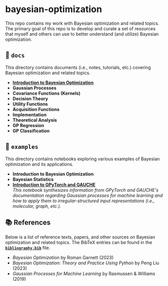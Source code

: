 # bayesian-optimization
This repo contains my work with Bayesian optimization and related topics. The
primary goal of this repo is to develop and curate a set of resources that
myself and others can use to better understand (and utilize) Bayesian
optimization.

## 📁 `docs`
This directory contains documents (i.e., notes, tutorials, etc.) covering
Bayesian optimization and related topics.

* [**Introduction to Bayesian Optimization**](docs/01_introduction.ipynb)
* **Gaussian Processes**
* **Covariance Functions (Kernels)**
* **Decision Theory**
* **Utility Functions**
* **Acquisition Functions**
* **Implementation**
* **Theoretical Analysis**
* **GP Regression**
* **GP Classification**


## 📁 `examples`
This directory contains notebooks exploring various examples of Bayesian
optimization and its applications.
 * **Introduction to Bayesian Optimization**
 * **Bayesian Statistics**
 * [**Introduction to GPyTorch and GAUCHE**](examples/gpytorch_and_gauche.ipynb)  
    _This notebook synthesizes information from GPyTorch and GAUCHE's_
    _documentation regarding Gaussian processes for machine learning and how to_
    _apply them to irregular-structured input representations (i.e., molecular,_
    _graph, etc.)._


## 📚 References
Below is a list of reference texts, papers, and other sources on Bayesian
optimization and related topics. The BibTeX entries can be found in the
[**`bibliography.bib`**](bibliography.bib) file.

 * _Bayesian Optimization_ by Roman Garnett (2023)
 * _Bayesian Optimization: Theory and Practice Using Python_ by Peng Liu (2023)
 * _Gaussian Processes for Machine Learning_ by Rasmussen & Williams (2019)


<!---
Topics
 - Introduction to Bayesian optimization
    - Garnett Chapter 1, Liu Chapter 1, R+W Chapter 1, Shahriari Paper
 - Gaussian Processes
    - Garnett Chapter 2/3, Liu Chapter 2, R+W Appendix B
 - Covariance Functions
    - R+W Chapter 4
 - Decision Theory
    - Garnett Chapter 5, Liu Chapter 3
 - Utility Functions
    - Garnett Chapter 6
 - Acquisition Functions
    - Garnett Chapter 7/8
 - Implementation
    - Garnett Chapter 9
 - Theoretical Analysis
    - Garnett Chapter 10
 - GP Regression
    - R+W Chapter 2
 - GP Classification
    - R+W Chapter 3
--->